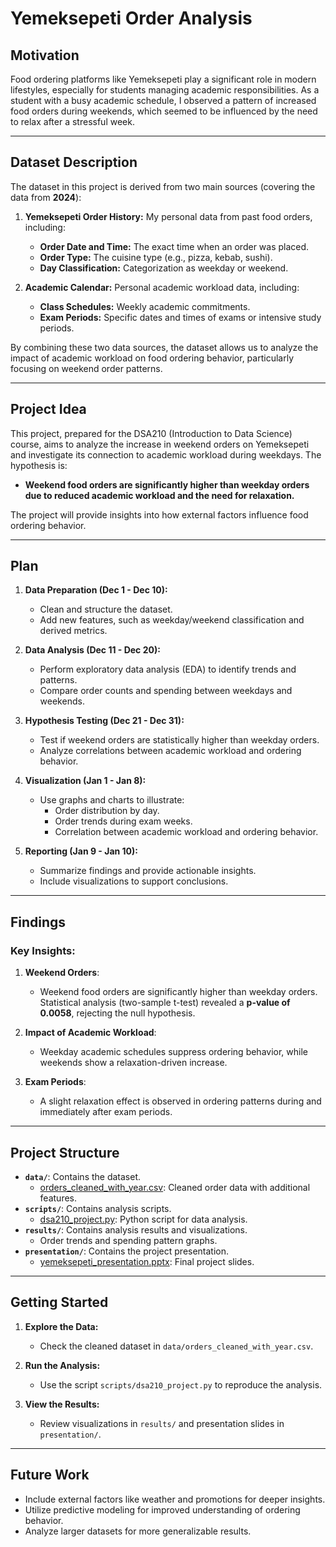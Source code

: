# Yemeksepeti Order Analysis

##  Motivation
Food ordering platforms like Yemeksepeti play a significant role in modern lifestyles, especially for students managing academic responsibilities. As a student with a busy academic schedule, I observed a pattern of increased food orders during weekends, which seemed to be influenced by the need to relax after a stressful week.

---

##  Dataset Description 
The dataset in this project is derived from two main sources (covering the data from **2024**):

1. **Yemeksepeti Order History:** My personal data from past food orders, including:
   - **Order Date and Time:** The exact time when an order was placed. 
   - **Order Type:** The cuisine type (e.g., pizza, kebab, sushi). 
   - **Day Classification:** Categorization as weekday or weekend. 
   
2. **Academic Calendar:** Personal academic workload data, including:
   - **Class Schedules:** Weekly academic commitments. 
   - **Exam Periods:** Specific dates and times of exams or intensive study periods.

By combining these two data sources, the dataset allows us to analyze the impact of academic workload on food ordering behavior, particularly focusing on weekend order patterns.

---

##   Project Idea 
This project, prepared for the DSA210 (Introduction to Data Science) course, aims to analyze the increase in weekend orders on Yemeksepeti and investigate its connection to academic workload during weekdays. The hypothesis is:

- **Weekend food orders are significantly higher than weekday orders due to reduced academic workload and the need for relaxation.**

The project will provide insights into how external factors influence food ordering behavior.

---

##  Plan 
1. **Data Preparation (Dec 1 - Dec 10):** 
   - Clean and structure the dataset. 
   - Add new features, such as weekday/weekend classification and derived metrics. 

2. **Data Analysis (Dec 11 - Dec 20):** 
   - Perform exploratory data analysis (EDA) to identify trends and patterns.
   - Compare order counts and spending between weekdays and weekends.

3. **Hypothesis Testing (Dec 21 - Dec 31):** 
   - Test if weekend orders are statistically higher than weekday orders.
   - Analyze correlations between academic workload and ordering behavior. 

4. **Visualization (Jan 1 - Jan 8):**
   - Use graphs and charts to illustrate:
     - Order distribution by day.
     - Order trends during exam weeks.
     - Correlation between academic workload and ordering behavior. 

5. **Reporting (Jan 9 - Jan 10):** 
   - Summarize findings and provide actionable insights. 
   - Include visualizations to support conclusions.

---
##  Findings
### Key Insights:
1. **Weekend Orders**: 
   - Weekend food orders are significantly higher than weekday orders. Statistical analysis (two-sample t-test) revealed a **p-value of 0.0058**, rejecting the null hypothesis.
   
2. **Impact of Academic Workload**:
   - Weekday academic schedules suppress ordering behavior, while weekends show a relaxation-driven increase.
   
3. **Exam Periods**:
   - A slight relaxation effect is observed in ordering patterns during and immediately after exam periods.

---

##  Project Structure
- **`data/`**: Contains the dataset.
  - [orders_cleaned_with_year.csv](data/orders_cleaned_with_year.csv): Cleaned order data with additional features.
- **`scripts/`**: Contains analysis scripts.
  - [dsa210_project.py](scripts/dsa210_project.py): Python script for data analysis.
- **`results/`**: Contains analysis results and visualizations.
  - Order trends and spending pattern graphs.
- **`presentation/`**: Contains the project presentation.
  - [yemeksepeti_presentation.pptx](presentation/yemeksepeti_presentation.pptx): Final project slides.

---

##  Getting Started
1. **Explore the Data:**
   - Check the cleaned dataset in `data/orders_cleaned_with_year.csv`.

2. **Run the Analysis:**
   - Use the script `scripts/dsa210_project.py` to reproduce the analysis.

3. **View the Results:**
   - Review visualizations in `results/` and presentation slides in `presentation/`.

---

##  Future Work
- Include external factors like weather and promotions for deeper insights.
- Utilize predictive modeling for improved understanding of ordering behavior.
- Analyze larger datasets for more generalizable results.

